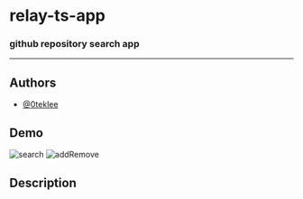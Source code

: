 # relay-ts-app

### github repository search app

---

## Authors

- [@0teklee](https://www.github.com/0teklee)

## Demo

<img src="public/asset/search_pagination" alt="search">
<img src="public/asset/addstar_removestar" alt="addRemove">

## Description

##
